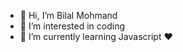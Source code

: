 - 👋 Hi, I’m Bilal Mohmand
- 👀 I’m interested in coding 
- 🌱 I’m currently learning Javascript ❤


<!---
BilalMohmand58/BilalMohmand58 is a ✨ special ✨ repository because its `README.md` (this file) appears on your GitHub profile.
You can click the Preview link to take a look at your changes.
--->
